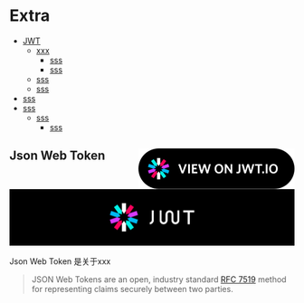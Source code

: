 # Extra

* [JWT](#json-web-token-)
  + [xxx](#one)
    - [sss](#sss)
    - [sss](#sss)
  + [sss](#sss)
  + [sss](#sss)
* [sss](#sss)
* [sss](#sss)
  + [sss](#sss)
    - [sss](#sss)

## Json Web Token <a href="https://jwt.io" target="_blank"><img src="img/badge.svg" align="right"/></a>

<p align="center">
	<a>
		<img src="img/jwt-logo.svg" />
	</a>
</p>
Json Web Token 是关于xxx

> JSON Web Tokens are an open, industry standard [RFC 7519](https://tools.ietf.org/html/rfc7519) method for representing claims securely between two parties.